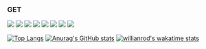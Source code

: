 ### GET

<!--
**wonyongjae/wonyongjae** is a ✨ _special_ ✨ repository because its `README.md` (this file) appears on your GitHub profile.

Here are some ideas to get you started:

- 🔭 I’m currently working on ...
- 🌱 I’m currently learning ...
- 👯 I’m looking to collaborate on ...
- 🤔 I’m looking for help with ...
- 💬 Ask me about ...
- 📫 How to reach me: ...
- 😄 Pronouns: ...
- ⚡ Fun fact: ...
-->
<p>
<img src="https://img.shields.io/badge/javascript-F9DC3E?style=flat-square&logo=javascript&logoColor=black"/>
<img src="https://img.shields.io/badge/typescript-F9DC3E?style=flat-square&logo=typescript&logoColor=black"/>

<img src="https://img.shields.io/badge/next-F9DC3E?style=flat-square&logo=next&logoColor=black"/>

<img src="https://img.shields.io/badge/react-F9DC3E?style=flat-square&logo=react&logoColor=black"/>
<img src="https://img.shields.io/badge/redux-F9DC3E?style=flat-square&logo=redux&logoColor=black"/>
<img src="https://img.shields.io/badge/recoil-F9DC3E?style=flat-square&logo=recoil&logoColor=black"/>

<img src="https://img.shields.io/badge/c-F9DC3E?style=flat-square&logo=c&logoColor=black"/>
<img src="https://img.shields.io/badge/java-F9DC3E?style=flat-square&logo=java&logoColor=black"/>
</p>



<!-- &exclude_repo=study &card_width=50 &hide_title=true &line_height=27-->
[![Top Langs](https://github-readme-stats.vercel.app/api/top-langs/?username=wonyongjae&langs_count=6&hide_title=true&hide=jupyter%20notebook&layout=compact&theme=highcontrast&line_height=35)](https://github.com/wonyongjae)
[![Anurag's GitHub stats](https://github-readme-stats.vercel.app/api?username=wonyongjae&show_icons=true&theme=highcontrast&hide_title=true&layout=compact)](https://github.com/wonyongjae)
[![willianrod's wakatime stats](https://github-readme-stats.vercel.app/api/wakatime?username=willianrod&theme=highcontrast)](https://github.com/wonyongjae)



<!-- <a href="https://github.com/anuraghazra/github-readme-stats">
  <img align="center" src="https://github-readme-stats.vercel.app/api/pin/?username=anuraghazra&repo=github-readme-stats" />
</a>
<a href="https://github.com/anuraghazra/convoychat">
  <img align="center" src="https://github-readme-stats.vercel.app/api/pin/?username=anuraghazra&repo=convoychat" />
</a> -->

